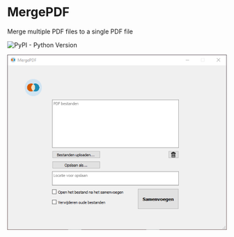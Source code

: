 
# MergePDF

Merge multiple PDF files to a single PDF file

![PyPI - Python Version](https://img.shields.io/pypi/pyversions/django)

![Screenshot](assets/screenshot-MergePDF.png?raw=true "Merge PDF  image")